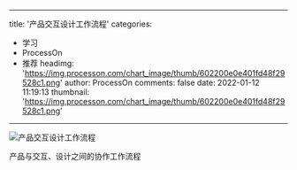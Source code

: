 
---
title: '产品交互设计工作流程'
categories: 
 - 学习
 - ProcessOn
 - 推荐
headimg: 'https://img.processon.com/chart_image/thumb/602200e0e401fd48f29528c1.png'
author: ProcessOn
comments: false
date: 2022-01-12 11:19:13
thumbnail: 'https://img.processon.com/chart_image/thumb/602200e0e401fd48f29528c1.png'
---

<div>   
<img class="thumb" alt="产品交互设计工作流程" src="https://img.processon.com/chart_image/thumb/602200e0e401fd48f29528c1.png" referrerpolicy="no-referrer">
<p>产品与交互、设计之间的协作工作流程</p>  
</div>
            